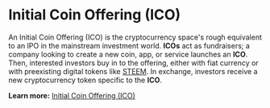 # Initial Coin Offering (ICO)

An Initial Coin Offering (ICO) is the cryptocurrency space's rough equivalent to an IPO in the mainstream investment world. **ICOs** act as fundraisers; a company looking to create a new coin, app, or service launches an **ICO**. Then, interested investors buy in to the offering, either with fiat currency or with preexisting digital tokens like [STEEM](/glossary/steem.md). In exchange, investors receive a new cryptocurrency token specific to the **ICO**.

**Learn more:** [Initial Coin Offering (ICO)](https://www.investopedia.com/terms/i/initial-coin-offering-ico.asp#ixzz5SdC5CUxZ)

